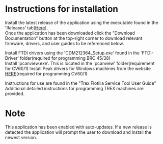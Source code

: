 # Instructions for installation

Install the latest release of the application using the executable found in the 'Releases' tab([Here](https://github.com/Karcher-Floor-Care/Karcher-MIS/releases/latest)).    
Once the application has been downloaded click the "Download Documentation" button at the top-right corner to download relevant firmware, drivers, and user guides to be referenced below.

Install FTDI drivers using the 'CDM212364_Setup.exe' found in the 'FTDI-Driver' folder(required for programming BRC 45/38)  
Install 'pcanview.exe'.  This is located in the 'pcanview' folder(requirement for CV60/1)
Install Peak drivers for Windows machines from the website [HERE](https://www.peak-system.com/quick/DrvSetup)(required for programming CV60/1)  
  
Instructions for use are found in the "Trex Flotilla Service Tool User Guide"  
Additional detailed instructions for programming TREX machines are provided.

# Note
This application has been enabled with auto-updates. If a new release is detected the application will prompt the user to download and install the newest version.
